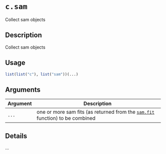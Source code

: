 # `c.sam`

Collect sam objects


## Description

Collect sam objects


## Usage

```r
list(list("c"), list("sam"))(...)
```


## Arguments

Argument      |Description
------------- |----------------
`...`     |     one or more sam fits (as returned from the [`sam.fit`](#sam.fit) function) to be combined


## Details

...


